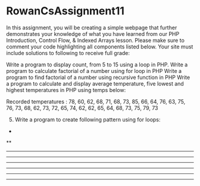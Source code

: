 # RowanCsAssignment11
In this assignment, you will be creating a simple webpage that further demonstrates your knowledge of what you have learned from our PHP Introduction, Control Flow, & Indexed Arrays lesson. Please make sure to comment your code highlighting all components listed below. Your site must include solutions to following to receive full grade: 

Write a program to display count, from 5 to 15 using a loop in PHP.
Write a program to calculate factorial of a number using for loop in PHP
Write a program to find factorial of a number using recursive function in PHP
Write a program to calculate and display average temperature, five lowest and highest temperatures in PHP using temps below:

Recorded temperatures : 78, 60, 62, 68, 71, 68, 73, 85, 66, 64, 76, 63, 75, 76, 73, 68, 62, 73, 72, 65, 74, 62, 62, 65, 64, 68, 73, 75, 79, 73

5.   Write a program to create following pattern using for loops:

*
**
***
****
*****
******
*******
********
